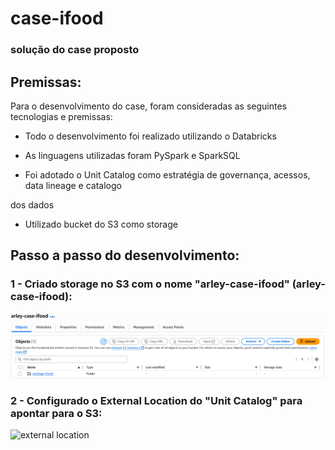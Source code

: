 # case-ifood

### solução do case proposto

## Premissas:

Para o desenvolvimento do case, foram consideradas as seguintes tecnologias e premissas:

- Todo o desenvolvimento foi realizado utilizando o Databricks

- As linguagens utilizadas foram PySpark e SparkSQL

- Foi adotado o Unit Catalog como estratégia de governança, acessos, data lineage e catalogo

dos dados

- Utilizado bucket do S3 como storage

## Passo a passo do desenvolvimento:

###  1 - Criado storage no S3 com o nome "arley-case-ifood" (arley-case-ifood):
![bucket s3](imgs/s3.png)

###  2 -  Configurado o External Location do "Unit Catalog" para apontar para o S3:
![external location](external_location.png) 


